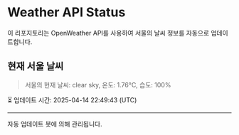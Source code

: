 
# Weather API Status

이 리포지토리는 OpenWeather API를 사용하여 서울의 날씨 정보를 자동으로 업데이트합니다.

## 현재 서울 날씨
> 서울의 현재 날씨: clear sky, 온도: 1.76°C, 습도: 100%

⏳ 업데이트 시간: 2025-04-14 22:49:43 (UTC)

---
자동 업데이트 봇에 의해 관리됩니다.
